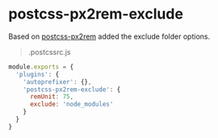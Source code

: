 # postcss-px2rem-exclude

Based on [postcss-px2rem](https://www.npmjs.com/package/postcss-px2rem) added the exclude folder options.

> .postcssrc.js
```javascript
module.exports = {
  'plugins': {
    'autoprefixer': {},
    'postcss-px2rem-exclude': {
      remUnit: 75,
      exclude: 'node_modules'
    }
  }
}
```
